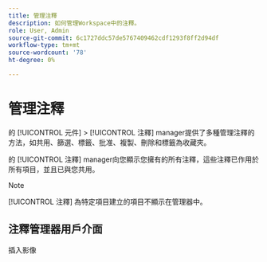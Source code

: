 ```yaml
---
title: 管理注釋
description: 如何管理Workspace中的注釋。
role: User, Admin
source-git-commit: 6c1727ddc57de5767409462cdf1293f8ff2d94df
workflow-type: tm+mt
source-wordcount: '78'
ht-degree: 0%

---
```



# 管理注釋

的 [!UICONTROL 元件] > [!UICONTROL 注釋] manager提供了多種管理注釋的方法，如共用、篩選、標籤、批准、複製、刪除和標籤為收藏夾。

的 [!UICONTROL 注釋] manager向您顯示您擁有的所有注釋，這些注釋已作用於所有項目，並且已與您共用。

>[!NOTE]
>
>[!UICONTROL 注釋] 為特定項目建立的項目不顯示在管理器中。

## 注釋管理器用戶介面

插入影像

